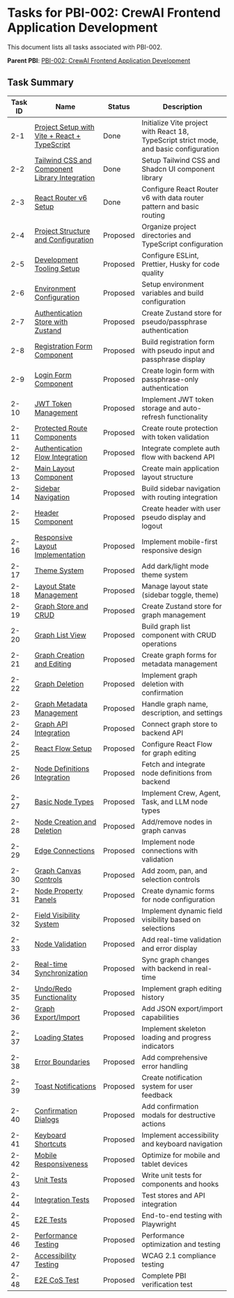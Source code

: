 # Tasks for PBI-002: CrewAI Frontend Application Development

This document lists all tasks associated with PBI-002.

**Parent PBI**: [PBI-002: CrewAI Frontend Application Development](mdc:prd.md)

## Task Summary

| Task ID | Name | Status | Description |
|---------|------|--------|-------------|
| 2-1 | [Project Setup with Vite + React + TypeScript](mdc:PBI-002-1.md) | Done | Initialize Vite project with React 18, TypeScript strict mode, and basic configuration |
| 2-2 | [Tailwind CSS and Component Library Integration](mdc:PBI-002-2.md) | Done | Setup Tailwind CSS and Shadcn UI component library |
| 2-3 | [React Router v6 Setup](mdc:PBI-002-3.md) | Done | Configure React Router v6 with data router pattern and basic routing |
| 2-4 | [Project Structure and Configuration](mdc:PBI-002-4.md) | Proposed | Organize project directories and TypeScript configuration |
| 2-5 | [Development Tooling Setup](mdc:PBI-002-5.md) | Proposed | Configure ESLint, Prettier, Husky for code quality |
| 2-6 | [Environment Configuration](mdc:PBI-002-6.md) | Proposed | Setup environment variables and build configuration |
| 2-7 | [Authentication Store with Zustand](mdc:PBI-002-7.md) | Proposed | Create Zustand store for pseudo/passphrase authentication |
| 2-8 | [Registration Form Component](mdc:PBI-002-8.md) | Proposed | Build registration form with pseudo input and passphrase display |
| 2-9 | [Login Form Component](mdc:PBI-002-9.md) | Proposed | Create login form with passphrase-only authentication |
| 2-10 | [JWT Token Management](mdc:PBI-002-10.md) | Proposed | Implement JWT token storage and auto-refresh functionality |
| 2-11 | [Protected Route Components](mdc:PBI-002-11.md) | Proposed | Create route protection with token validation |
| 2-12 | [Authentication Flow Integration](mdc:PBI-002-12.md) | Proposed | Integrate complete auth flow with backend API |
| 2-13 | [Main Layout Component](mdc:PBI-002-13.md) | Proposed | Create main application layout structure |
| 2-14 | [Sidebar Navigation](mdc:PBI-002-14.md) | Proposed | Build sidebar navigation with routing integration |
| 2-15 | [Header Component](mdc:PBI-002-15.md) | Proposed | Create header with user pseudo display and logout |
| 2-16 | [Responsive Layout Implementation](mdc:PBI-002-16.md) | Proposed | Implement mobile-first responsive design |
| 2-17 | [Theme System](mdc:PBI-002-17.md) | Proposed | Add dark/light mode theme system |
| 2-18 | [Layout State Management](mdc:PBI-002-18.md) | Proposed | Manage layout state (sidebar toggle, theme) |
| 2-19 | [Graph Store and CRUD](mdc:PBI-002-19.md) | Proposed | Create Zustand store for graph management |
| 2-20 | [Graph List View](mdc:PBI-002-20.md) | Proposed | Build graph list component with CRUD operations |
| 2-21 | [Graph Creation and Editing](mdc:PBI-002-21.md) | Proposed | Create graph forms for metadata management |
| 2-22 | [Graph Deletion](mdc:PBI-002-22.md) | Proposed | Implement graph deletion with confirmation |
| 2-23 | [Graph Metadata Management](mdc:PBI-002-23.md) | Proposed | Handle graph name, description, and settings |
| 2-24 | [Graph API Integration](mdc:PBI-002-24.md) | Proposed | Connect graph store to backend API |
| 2-25 | [React Flow Setup](mdc:PBI-002-25.md) | Proposed | Configure React Flow for graph editing |
| 2-26 | [Node Definitions Integration](mdc:PBI-002-26.md) | Proposed | Fetch and integrate node definitions from backend |
| 2-27 | [Basic Node Types](mdc:PBI-002-27.md) | Proposed | Implement Crew, Agent, Task, and LLM node types |
| 2-28 | [Node Creation and Deletion](mdc:PBI-002-28.md) | Proposed | Add/remove nodes in graph canvas |
| 2-29 | [Edge Connections](mdc:PBI-002-29.md) | Proposed | Implement node connections with validation |
| 2-30 | [Graph Canvas Controls](mdc:PBI-002-30.md) | Proposed | Add zoom, pan, and selection controls |
| 2-31 | [Node Property Panels](mdc:PBI-002-31.md) | Proposed | Create dynamic forms for node configuration |
| 2-32 | [Field Visibility System](mdc:PBI-002-32.md) | Proposed | Implement dynamic field visibility based on selections |
| 2-33 | [Node Validation](mdc:PBI-002-33.md) | Proposed | Add real-time validation and error display |
| 2-34 | [Real-time Synchronization](mdc:PBI-002-34.md) | Proposed | Sync graph changes with backend in real-time |
| 2-35 | [Undo/Redo Functionality](mdc:PBI-002-35.md) | Proposed | Implement graph editing history |
| 2-36 | [Graph Export/Import](mdc:PBI-002-36.md) | Proposed | Add JSON export/import capabilities |
| 2-37 | [Loading States](mdc:PBI-002-37.md) | Proposed | Implement skeleton loading and progress indicators |
| 2-38 | [Error Boundaries](mdc:PBI-002-38.md) | Proposed | Add comprehensive error handling |
| 2-39 | [Toast Notifications](mdc:PBI-002-39.md) | Proposed | Create notification system for user feedback |
| 2-40 | [Confirmation Dialogs](mdc:PBI-002-40.md) | Proposed | Add confirmation modals for destructive actions |
| 2-41 | [Keyboard Shortcuts](mdc:PBI-002-41.md) | Proposed | Implement accessibility and keyboard navigation |
| 2-42 | [Mobile Responsiveness](mdc:PBI-002-42.md) | Proposed | Optimize for mobile and tablet devices |
| 2-43 | [Unit Tests](mdc:PBI-002-43.md) | Proposed | Write unit tests for components and hooks |
| 2-44 | [Integration Tests](mdc:PBI-002-44.md) | Proposed | Test stores and API integration |
| 2-45 | [E2E Tests](mdc:PBI-002-45.md) | Proposed | End-to-end testing with Playwright |
| 2-46 | [Performance Testing](mdc:PBI-002-46.md) | Proposed | Performance optimization and testing |
| 2-47 | [Accessibility Testing](mdc:PBI-002-47.md) | Proposed | WCAG 2.1 compliance testing |
| 2-48 | [E2E CoS Test](mdc:PBI-002-48.md) | Proposed | Complete PBI verification test | 